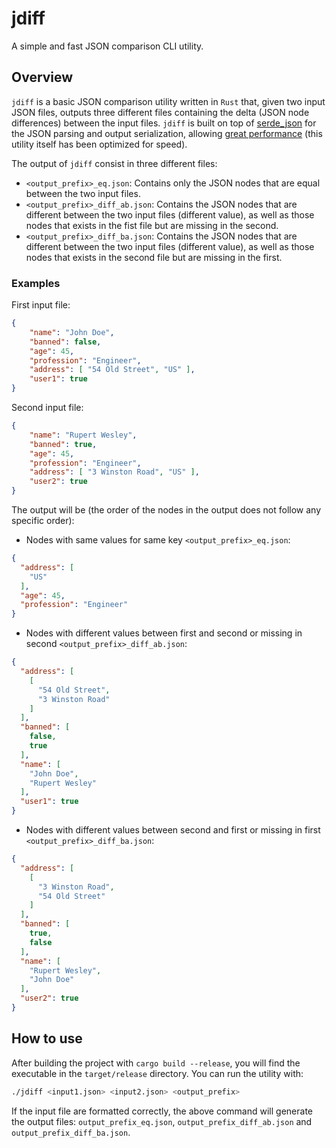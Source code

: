 # jdiff
A simple and fast JSON comparison CLI utility.


## Overview

`jdiff` is a basic JSON comparison utility written in `Rust` that, given two input
JSON files, outputs three different files containing the delta (JSON node
differences) between the input files.
`jdiff` is built on top of [serde_json](https://docs.serde.rs/serde_json/index.html) 
for the JSON parsing and output serialization, allowing
[great performance](https://github.com/serde-rs/json-benchmark) (this utility
itself has been optimized for speed).

The output of `jdiff` consist in three different files:
- `<output_prefix>_eq.json`: Contains only the JSON nodes that are equal between
    the two input files.
- `<output_prefix>_diff_ab.json`: Contains the JSON nodes that are different
    between the two input files (different value), as well as those nodes that
    exists in the fist file but are missing in the second.
- `<output_prefix>_diff_ba.json`: Contains the JSON nodes that are different
    between the two input files (different value), as well as those nodes that
    exists in the second file but are missing in the first.


### Examples

First input file:

```json
{
    "name": "John Doe",
    "banned": false,
    "age": 45,
    "profession": "Engineer",
    "address": [ "54 Old Street", "US" ],
    "user1": true
}
```

Second input file:

```json
{
    "name": "Rupert Wesley",
    "banned": true,
    "age": 45,
    "profession": "Engineer",
    "address": [ "3 Winston Road", "US" ],
    "user2": true
}
```

The output will be (the order of the nodes in the output does not follow any
specific order):

- Nodes with same values for same key `<output_prefix>_eq.json`:
```json
{
  "address": [
    "US"
  ],
  "age": 45,
  "profession": "Engineer"
}
```

- Nodes with different values between first and second or missing in second
    `<output_prefix>_diff_ab.json`:
```json
{
  "address": [
    [
      "54 Old Street",
      "3 Winston Road"
    ]
  ],
  "banned": [
    false,
    true
  ],
  "name": [
    "John Doe",
    "Rupert Wesley"
  ],
  "user1": true
}
```

- Nodes with different values between second and first or missing in first
    `<output_prefix>_diff_ba.json`:
```json
{
  "address": [
    [
      "3 Winston Road",
      "54 Old Street"
    ]
  ],
  "banned": [
    true,
    false
  ],
  "name": [
    "Rupert Wesley",
    "John Doe"
  ],
  "user2": true
}
```

## How to use

After building the project with `cargo build --release`, you will find the
executable in the `target/release` directory. You can run the utility with:

```bash
./jdiff <input1.json> <input2.json> <output_prefix>
```

If the input file are formatted correctly, the above command will generate the
output files: `output_prefix_eq.json`, `output_prefix_diff_ab.json` and
`output_prefix_diff_ba.json`.
